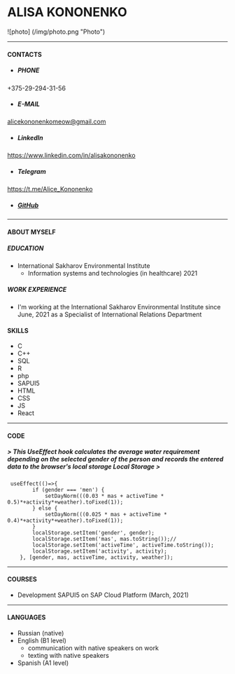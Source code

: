 # ALISA KONONENKO
![photo] (/img/photo.png "Photo")

---------------------------------------------------
#### CONTACTS
* ##### PHONE
+375-29-294-31-56
* ##### E-MAIL
alicekononenkomeow@gmail.com
* ##### LinkedIn
https://www.linkedin.com/in/alisakononenko
* ##### Telegram
https://t.me/Alice_Kononenko
* ##### [GitHub](https://github.com/AliceKononenko)
---------------------------------------------------
#### ABOUT MYSELF
##### EDUCATION
* International Sakharov Environmental Institute
    + Information systems and technologies (in healthcare) 2021
##### WORK EXPERIENCE
* I'm working at the International Sakharov Environmental Institute since June, 2021 as a Specialist of International Relations Department
#### SKILLS
* C
* C++
* SQL
* R
* php
* SAPUI5
* HTML
* CSS
* JS
* React

---------------------------------------------------
#### CODE
##### > This UseEffect hook calculates the average water requirement depending on the selected gender of the person and records the entered data to the browser's local storage Local Storage >
```
 useEffect(()=>{ 
        if (gender === 'men') {
            setDayNorm(((0.03 * mas + activeTime * 0.5)*+activity*+weather).toFixed(1)); 
        } else {
            setDayNorm(((0.025 * mas + activeTime * 0.4)*+activity*+weather).toFixed(1)); 
        }
        localStorage.setItem('gender', gender);
        localStorage.setItem('mas', mas.toString());//
        localStorage.setItem('activeTime', activeTime.toString());
        localStorage.setItem('activity', activity);
    }, [gender, mas, activeTime, activity, weather]);
```

---------------------------------------------------
#### COURSES
* Development SAPUI5 on SAP Cloud Platform (March, 2021)

---------------------------------------------------
#### LANGUAGES
* Russian (native)
* English (B1 level) 
    + communication with native speakers on work 
    + texting with native speakers
* Spanish (A1 level)